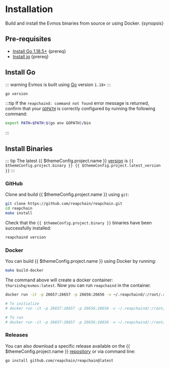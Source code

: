 <!--
order: 1
-->

# Installation

Build and install the Evmos binaries from source or using Docker. {synopsis}

## Pre-requisites

- [Install Go 1.18.5+](https://golang.org/dl/) {prereq}
- [Install jq](https://stedolan.github.io/jq/download/) {prereq}

## Install Go

::: warning
Evmos is built using [Go](https://golang.org/dl/) version `1.18+`
:::

```bash
go version
```

:::tip
If the `reapchaind: command not found` error message is returned, confirm that your [`GOPATH`](https://golang.org/doc/gopath_code#GOPATH) is correctly configured by running the following command:

```bash
export PATH=$PATH:$(go env GOPATH)/bin
```

:::

## Install Binaries

::: tip
The latest {{ $themeConfig.project.name }} [version](https://github.com/reapchain/reapchain/releases) is `{{ $themeConfig.project.binary }} {{ $themeConfig.project.latest_version }}`
:::

### GitHub

Clone and build {{ $themeConfig.project.name }} using `git`:

```bash
git clone https://github.com/reapchain/reapchain.git
cd reapchain
make install
```

Check that the `{{ $themeConfig.project.binary }}` binaries have been successfully installed:

```bash
reapchaind version
```

### Docker

You can build {{ $themeConfig.project.name }} using Docker by running:

```bash
make build-docker
```

The command above will create a docker container: `tharsishq/evmos:latest`. Now you can run `reapchaind` in the container.

```bash
docker run -it -p 26657:26657 -p 26656:26656 -v ~/.reapchaind/:/root/.reapchaind tharsishq/reapchain:latest reapchaind version

# To initialize
# docker run -it -p 26657:26657 -p 26656:26656 -v ~/.reapchaind/:/root/.reapchaind tharsishq/reapchain:latest reapchaind init test-chain --chain-id test_9000-2

# To run
# docker run -it -p 26657:26657 -p 26656:26656 -v ~/.reapchaind/:/root/.reapchaind tharsishq/reapchain:latest reapchaind start
```

### Releases

You can also download a specific release available on the {{ $themeConfig.project.name }} [repository](https://github.com/reapchain/reapchain/releases) or via command line:

```bash
go install github.com/reapchain/reapchain@latest
```
